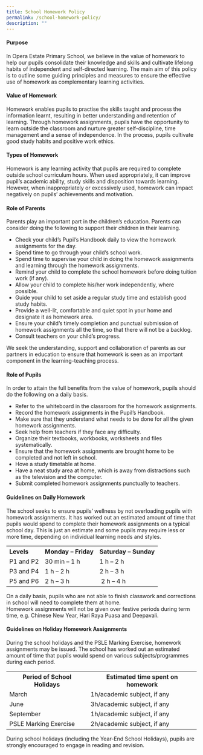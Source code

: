 ```yaml
---
title: School Homework Policy
permalink: /school-homework-policy/
description: ""
---
```

<h4>Purpose</h4>
<p>In Opera Estate Primary School, we believe in the value of homework to help our pupils consolidate their knowledge and skills and cultivate lifelong habits of independent and self-directed learning. The main aim of this policy is to outline some guiding principles and measures to ensure the effective use of homework as complementary learning activities.</p>
<h4>Value of Homework</h4>
<p>Homework enables pupils to practise the skills taught and process the information learnt, resulting in better understanding and retention of learning. Through homework assignments, pupils have the opportunity to learn outside the classroom and nurture greater self-discipline, time management and a sense of independence. In the process, pupils cultivate good study habits and positive work ethics.</p>
<h4>Types of Homework</h4>
<p>Homework is any learning activity that pupils are required to complete outside school curriculum hours. When used appropriately, it can improve pupil&rsquo;s academic ability, study skills and disposition towards learning. However, when inappropriately or excessively used, homework can impact negatively on pupils&rsquo; achievements and motivation.</p>
<h4>Role of Parents</h4>
<p>Parents play an important part in the children&rsquo;s education. Parents can consider doing the following to support their children in their learning.</p>
<ul>
<li>Check your child&rsquo;s Pupil&rsquo;s Handbook daily to view the homework assignments for the day.</li>
<li>Spend time to go through your child&rsquo;s school work.</li>
<li>Spend time to supervise your child in doing the homework assignments and learning through the homework assignments.</li>
<li>Remind your child to complete the school homework before doing tuition work (if any).</li>
<li>Allow your child to complete his/her work independently, where possible.</li>
<li>Guide your child to set aside a regular study time and establish good study habits.</li>
<li>Provide a well-lit, comfortable and quiet spot in your home and designate it as homework area.</li>
<li>Ensure your child&rsquo;s timely completion and punctual submission of homework assignments all the time, so that there will not be a backlog.</li>
<li>Consult teachers on your child&rsquo;s progress.</li>
</ul>
<p>We seek the understanding, support and collaboration of parents as our partners in education to ensure that homework is seen as an important component in the learning-teaching process.</p>
<h4>Role of Pupils</h4>
<p>In order to attain the full benefits from the value of homework, pupils should do the following on a daily basis.</p>
<ul>
<li>Refer to the whiteboard in the classroom for the homework assignments.</li>
<li>Record the homework assignments in the Pupil&rsquo;s Handbook.</li>
<li>Make sure that they understand what needs to be done for all the given homework assignments.</li>
<li>Seek help from teachers if they face any difficulty.</li>
<li>Organize their textbooks, workbooks, worksheets and files systematically.</li>
<li>Ensure that the homework assignments are brought home to be completed and not left in school.</li>
<li>Hove a study timetable at home.</li>
<li>Have a neat study area at home, which is away from distractions such as the television and the computer.</li>
<li>Submit completed homework assignments punctually to teachers.</li>
</ul>
<h4>Guidelines on Daily Homework</h4>
<p>The school seeks to ensure pupils&rsquo; wellness by not overloading pupils with homework assignments. It has worked out an estimated amount of time that pupils would spend to complete their homework assignments on a typical school day. This is just an estimate and some pupils may require less or more time, depending on individual learning needs and styles.</p>
<div>
<table>
<tbody>
<tr>
<th style="text-align: left;">Levels</th>
<th style="text-align: left;">Monday &ndash; Friday</th>
<th style="text-align: left;">Saturday &ndash; Sunday</th>
</tr>
<tr>
<td>P1 and P2</td>
<td>30 min &ndash; 1 h</td>
<td>1 h &ndash; 2 h</td>
</tr>
<tr>
<td>P3 and P4</td>
<td>1 h &ndash; 2 h</td>
<td>2 h &ndash; 3 h</td>
</tr>
<tr>
<td>P5 and P6</td>
<td>2 h &ndash; 3 h</td>
<td>&nbsp;2 h &ndash; 4 h</td>
</tr>
</tbody>
</table>
</div>
<p>On a daily basis, pupils who are not able to finish classwork and corrections in school will need to complete them at home.<br />Homework assignments will not be given over festive periods during term time, e.g. Chinese New Year, Hari Raya Puasa and Deepavali.</p>
<h4>Guidelines on Holiday Homework Assignments</h4>
<p>During the school holidays and the PSLE Marking Exercise, homework assignments may be issued. The school has worked out an estimated amount of time that pupils would spend on various subjects/programmes during each period.</p>
<div>
<table border="0">
<tbody>
<tr>
<th>Period of School Holidays</th>
<th>Estimated time spent on homework</th>
</tr>
<tr>
<td>March</td>
<td>1h/academic subject, if any</td>
</tr>
<tr>
<td>June</td>
<td>3h/academic subject, if any</td>
</tr>
<tr>
<td>September</td>
<td>1h/academic subject, if any</td>
</tr>
<tr>
<td>PSLE Marking Exercise</td>
<td>2h/academic subject, if any</td>
</tr>
</tbody>
</table>
</div>
<p>During school holidays (including the Year-End School Holidays), pupils are strongly encouraged to engage in reading and revision.</p>